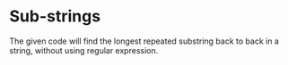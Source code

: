 # Sub-strings
The given code will find the longest repeated substring back to back in a string, without using regular expression.
